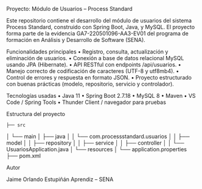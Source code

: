 Proyecto: Módulo de Usuarios – Process Standard

Este repositorio contiene el desarrollo del módulo de usuarios del sistema Process Standard, construido con Spring Boot, Java, y MySQL. El proyecto forma parte de la evidencia GA7-220501096-AA3-EV01 del programa de formación en Análisis y Desarrollo de Software (SENA).

Funcionalidades principales
	•	Registro, consulta, actualización y eliminación de usuarios.
	•	Conexión a base de datos relacional MySQL usando JPA (Hibernate).
	•	API RESTful con endpoints /api/usuarios.
	•	Manejo correcto de codificación de caracteres (UTF-8 y utf8mb4).
	•	Control de errores y respuesta en formato JSON.
	•	Proyecto estructurado con buenas prácticas (modelo, repositorio, servicio y controlador).

Tecnologías usadas
	•	Java 11
	•	Spring Boot 2.7.18
	•	MySQL 8
	•	Maven
	•	VS Code / Spring Tools
	•	Thunder Client / navegador para pruebas

Estructura del proyecto

    ├── src
│   └── main
│       ├── java
│       │   └── com.processstandard.usuarios
│       │       ├── model
│       │       ├── repository
│       │       ├── service
│       │       ├── controller
│       │       └── UsuariosApplication.java
│       └── resources
│           └── application.properties
├── pom.xml

Autor

Jaime Orlando Estupiñán
Aprendiz – SENA
